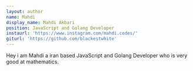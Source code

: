```yaml
---
layout: author
name: Mahdi
display_name: Mahdi Akbari
position: JavaScript and Golang Developer
instaurl: 'https://www.instagram.com/mahdi.codes/'
giturl: 'https://github.com/blackestwhite'
---
```

Hey i am Mahdi a iran based JavaScript and Golang Developer who is very good at mathematics.
